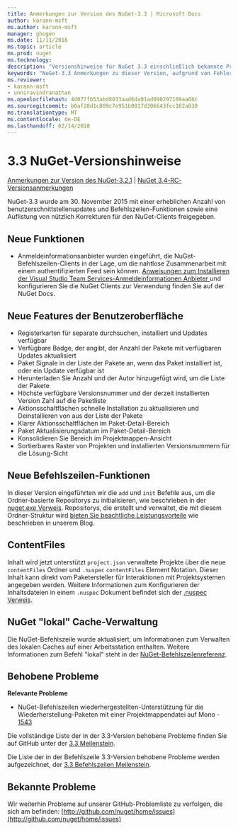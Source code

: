 ```yaml
---
title: Anmerkungen zur Version des NuGet-3.3 | Microsoft Docs
author: karann-msft
ms.author: karann-msft
manager: ghogen
ms.date: 11/11/2016
ms.topic: article
ms.prod: nuget
ms.technology: 
description: "Versionshinweise für NuGet 3.3 einschließlich bekannte Probleme, Fehlerbehebungen, Funktionen und Archivierung von dcrs Design."
keywords: "NuGet-3.3 Anmerkungen zu dieser Version, aufgrund von Fehlerbehebungen, bekannte Probleme, zusätzliche Funktionen, Archivierung von dcrs Design"
ms.reviewer:
- karann-msft
- unniravindranathan
ms.openlocfilehash: 4d077fb53abd8033aad6da01ad090297109aa68c
ms.sourcegitcommit: b0af28d1c809c7e951b0817d306643fcc162a030
ms.translationtype: MT
ms.contentlocale: de-DE
ms.lasthandoff: 02/14/2018
---
```

# <a name="nuget-33-release-notes"></a>3.3 NuGet-Versionshinweise

[Anmerkungen zur Version des NuGet-3.2.1](../release-notes/nuget-3.2.1.md) | [NuGet 3.4-RC-Versionsanmerkungen](../release-notes/nuget-3.4-RC.md)

NuGet-3.3 wurde am 30. November 2015 mit einer erheblichen Anzahl von benutzerschnittstellenupdates und Befehlszeilen-Funktionen sowie eine Auflistung von nützlich Korrekturen für den NuGet-Clients freigegeben.

## <a name="new-features"></a>Neue Funktionen

* Anmeldeinformationsanbieter wurden eingeführt, die NuGet-Befehlszeilen-Clients in der Lage, um die nahtlose Zusammenarbeit mit einem authentifizierten Feed sein können. [Anweisungen zum Installieren der Visual Studio Team Services-Anmeldeinformationen Anbieter ](../api/nuget-exe-credential-providers.md) und konfigurieren Sie die NuGet Clients zur Verwendung finden Sie auf der NuGet Docs.

## <a name="new-user-interface-features"></a>Neue Features der Benutzeroberfläche

* Registerkarten für separate durchsuchen, installiert und Updates verfügbar
* Verfügbare Badge, der angibt, der Anzahl der Pakete mit verfügbaren Updates aktualisiert
* Paket Signale in der Liste der Pakete an, wenn das Paket installiert ist, oder ein Update verfügbar ist
* Herunterladen Sie Anzahl und der Autor hinzugefügt wird, um die Liste der Pakete
* Höchste verfügbare Versionsnummer und der derzeit installierten Version Zahl auf die Paketliste
* Aktionsschaltflächen schnelle Installation zu aktualisieren und Deinstallieren von aus der Liste der Pakete
* Klarer Aktionsschaltflächen im Paket-Detail-Bereich
* Paket Aktualisierungsdatum im Paket-Detail-Bereich
* Konsolidieren Sie Bereich im Projektmappen-Ansicht
* Sortierbares Raster von Projekten und installierten Versionsnummern für die Lösung-Sicht

## <a name="new-command-line-features"></a>Neue Befehlszeilen-Funktionen

In dieser Version eingeführten wir die `add` und `init` Befehle aus, um die Ordner-basierte Repositorys zu initialisieren, wie beschrieben in der [nuget.exe Verweis](../tools/nuget-exe-cli-reference.md). Repositorys, die erstellt und verwaltet, die mit diesem Ordner-Struktur wird [bieten Sie beachtliche Leistungsvorteile](http://blog.nuget.org/20150922/Accelerate-Package-Source.html) wie beschrieben in unserem Blog.

## <a name="contentfiles"></a>ContentFiles

Inhalt wird jetzt unterstützt `project.json` verwaltete Projekte über die neue `contentFiles` Ordner und `.nuspec` `contentFiles` Element Notation.  Dieser Inhalt kann direkt vom Paketersteller für Interaktionen mit Projektsystemen angegeben werden.  Weitere Informationen zum Konfigurieren der Inhaltsdateien in einem `.nuspec` Dokument befindet sich der [.nuspec Verweis](../reference/nuspec.md).

## <a name="nuget-locals-cache-management"></a>NuGet "lokal" Cache-Verwaltung

Die NuGet-Befehlszeile wurde aktualisiert, um Informationen zum Verwalten des lokalen Caches auf einer Arbeitsstation enthalten.  Weitere Informationen zum Befehl "lokal" steht in der [NuGet-Befehlszeilenreferenz](../tools/cli-ref-locals.md).

## <a name="fixed-issues"></a>Behobene Probleme

**Relevante Probleme**

* NuGet-Befehlszeilen wiederhergestellten-Unterstützung für die Wiederherstellung-Paketen mit einer Projektmappendatei auf Mono - [1543](https://github.com/NuGet/Home/issues/1543)

Die vollständige Liste der in der 3.3-Version behobene Probleme finden Sie auf GitHub unter der [3.3 Meilenstein](https://github.com/NuGet/Home/issues?q=is%3Aissue+milestone%3A3.3.0+is%3Aclosed).

Die Liste der in der Befehlszeile 3.3-Version behobene Probleme werden aufgezeichnet, der [3.3 Befehlszeilen Meilenstein](https://github.com/NuGet/Home/issues?q=is%3Aissue+is%3Aclosed+milestone%3A3.3.0-commandline).

## <a name="known-issues"></a>Bekannte Probleme

Wir weiterhin Probleme auf unserer GitHub-Problemliste zu verfolgen, die sich am befinden: [http://github.com/nuget/home/issues](http://github.com/nuget/home/issues)